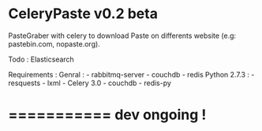 CeleryPaste v0.2 beta
===========

PasteGraber with celery to download Paste on differents website (e.g: pastebin.com, nopaste.org).

Todo :
Elasticsearch

Requirements :
  Genral :
    - rabbitmq-server
    - couchdb
    - redis
  Python 2.7.3 :
    - resquests
    - lxml
    - Celery 3.0
    - couchdb
    - redis-py

===========
dev ongoing !
===========
